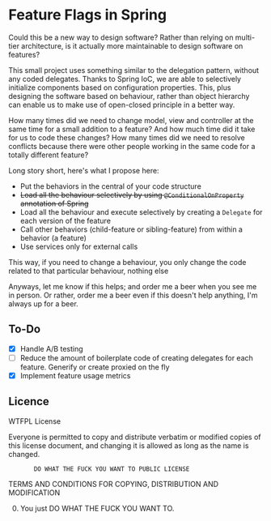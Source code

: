# Feature Flags in Spring

Could this be a new way to design software? Rather than relying on multi-tier architecture, is it actually more 
maintainable to design software on features?

This small project uses something similar to the delegation pattern, without any coded delegates. Thanks to Spring IoC, 
we are able to selectively initialize components based on configuration properties. This, plus designing the software 
based on behaviour, rather than object hierarchy can enable us to make use of open-closed principle in a better way.  

How many times did we need to change model, view and controller at the same time for a small addition to a feature? 
And how much time did it take for us to code these changes? How many times did we need to resolve conflicts because 
there were other people working in the same code for a totally different feature?  

Long story short, here's what I propose here:
* Put the behaviors in the central of your code structure
* ~~Load all the behaviour selectively by using `@ConditionalOnProperty` annotation of Spring~~
* Load all the behaviour and execute selectively by creating a `Delegate` for each version of the feature 
* Call other behaviors (child-feature or sibling-feature) from within a behavior (a feature) 
* Use services only for external calls

This way, if you need to change a behaviour, you only change the code related to that particular behaviour, nothing else

Anyways, let me know if this helps; and order me a beer when you see me in person. Or rather, order me a beer even if 
this doesn't help anything, I'm always up for a beer.

## To-Do

- [x] Handle A/B testing  
- [ ] Reduce the amount of boilerplate code of creating delegates for each feature. Generify or create proxied on the fly
- [x] Implement feature usage metrics

## Licence

WTFPL License

Everyone is permitted to copy and distribute verbatim or modified
copies of this license document, and changing it is allowed as long
as the name is changed.

           DO WHAT THE FUCK YOU WANT TO PUBLIC LICENSE
TERMS AND CONDITIONS FOR COPYING, DISTRIBUTION AND MODIFICATION

0. You just DO WHAT THE FUCK YOU WANT TO.
